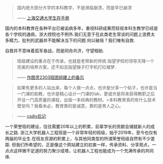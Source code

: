 
> 国内绝大部分大学的本科教学，不是濒临崩溃，而是早已崩溃
>
> —— [上海交通大学生存手册](about_robotics/上海交通大学学生生存手册.pdf)

国内的本科教育在各种平台已被诟病多年，重视科研成果而轻视本科生教学已经是各个学校的通病，浙大控院也不例外.我们无意于在此类老生常谈的问题上浪费太多精力，批判的武器并不能解决当下的问题.何以破局？我们唯有自救.

自救并不意味着孤军奋战，而是同舟共济，守望相助.

> 班级建设的重点在于传承，也就是老带新的传统.指望学校的领导天降一个完美的培养方案，还不如去指望猴子打字机打红楼梦. 
>
> —— [作图灵2303班团组建上的备忘](http://www-cc98-org-s.webvpn.zju.edu.cn:8001/topic/5680456)


>如果有更多的人站出来，每个人做一点点，也许是分享一个帖子，也许是当一门课的助教，也许是精心设计一门课的lab，更或许是将来获得教职之后开设一门高质量的课程，出版一本经典的教材。>本科教育真的有什么技术壁垒吗？我看未必，教育靠的是诚意，靠的是育人之心。

> —— [csdiy后记](https://csdiy.wiki/%E5%90%8E%E8%AE%B0/)

一个荣誉班的建设，往往需要20年以上的积累，前辈学长的贡献会铺就新人的成长之路. 浙江大学机器人工程班是一个非常年轻的班级，始于2019年，至今也仅有两届的毕业生.在班友资源的积累上，与其他同类型的所谓荣誉班级自然有不少差距. 但我们所希望的，正是像这个网站建立的初衷一样，传承资料、分享观点，一点点这样微不足道的努力聚沙成塔，让机器人工程也能成为一个充满传承的共同体.





